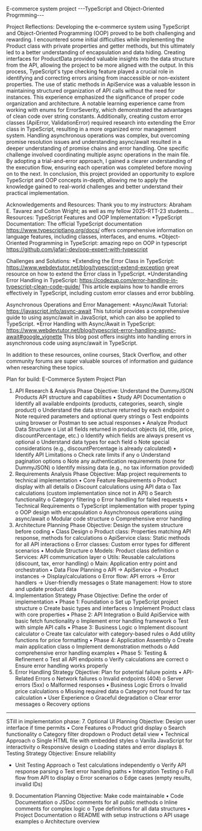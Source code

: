 E-commerce system project ---TypeScript and Object-Oriented Progrmming---

Project Reflections:
Developing the e-commerce system using TypeScript and Object-Oriented Programming (OOP) proved to be both challenging and rewarding. I encountered some initial difficulties while implementing the Product class with private properties and getter methods, but this ultimately led to a better understanding of encapsulation and data hiding.
Creating interfaces for ProductData provided valuable insights into the data structure from the API, allowing the project to be more aligned with the output. In this process, TypeScript's type checking feature played a crucial role in identifying and correcting errors arising from inaccessible or non-existent properties.
The use of static methods in ApiService was a valuable lesson in maintaining structured organization of API calls without the need for instances. This experience emphasized the significance of proper code organization and architecture.
A notable learning experience came from working with enums for ErrorSeverity, which demonstrated the advantages of clean code over string constants. Additionally, creating custom error classes (ApiError, ValidationError) required research into extending the Error class in TypeScript, resulting in a more organized error management system.
Handling asynchronous operations was complex, but overcoming promise resolution issues and understanding async/await resulted in a deeper understanding of promise chains and error handling.
One specific challenge involved coordinating multiple async operations in the main file. By adopting a trial-and-error approach, I gained a clearer understanding of the execution flow, ensuring each operation was completed before moving on to the next.
In conclusion, this project provided an opportunity to explore TypeScript and OOP concepts in-depth, allowing me to apply the knowledge gained to real-world challenges and better understand their practical implementation.

Acknowledgements and Resources:
Thank you to my instructors: Abraham E. Tavarez and Colton Wright; as well as my fellow 2025-RTT-23 students...
Resources:
TypeScript Features and OOP Implementation:
*TypeScript Documentation: The official TypeScript documentation https://www.typescriptlang.org/docs/ offers comprehensive information on language features, including classes, interfaces, and enums.
*Object-Oriented Programming in TypeScript: amazing repo on OOP in typescript https://github.com/jafari-dev/oop-expert-with-typescript

Challenges and Solutions:
*Extending the Error Class in TypeScript: https://www.webdevtutor.net/blog/typescript-extend-exception great resource on how to extend the Error class in TypeScript.
*Understanding Error Handling in TypeScript: https://codezup.com/error-handling-in-typescript-clean-code-guide/ This article explains how to handle errors effectively in TypeScript, including custom error classes and error bubbling.

Asynchronous Operations and Error Management:
*Async/Await Tutorial: https://javascript.info/async-await This tutorial provides a comprehensive guide to using async/await in JavaScript, which can also be applied to TypeScript.
*Error Handling with Async/Await in TypeScript: https://www.webdevtutor.net/blog/typescript-error-handling-async-await#google_vignette This blog post offers insights into handling errors in asynchronous code using async/await in TypeScript.

In addition to these resources, online courses, Stack Overflow, and other community forums are super valuable sources of information and guidance when researching these topics.

Plan for build:
E-Commerce System Project Plan
1. API Research & Analysis Phase
   Objective: Understand the DummyJSON Products API structure and capabilities
   •	Study API Documentation 
   o	Identify all available endpoints (products, categories, search, single product)
   o	Understand the data structure returned by each endpoint
   o	Note required parameters and optional query strings
   o	Test endpoints using browser or Postman to see actual responses
•	Analyze Product Data Structure 
  o	List all fields returned in product objects (id, title, price, discountPercentage, etc.)
  o	Identify which fields are always present vs optional
  o	Understand data types for each field
  o	Note special considerations (e.g., discountPercentage is already calculated)
•	Identify API Limitations 
 o	Check rate limits if any
 o	Understand pagination options
 o	Note any authentication requirements (none for DummyJSON)
 o	Identify missing data (e.g., no tax information provided)
2. Requirements Analysis Phase
 Objective: Map project requirements to technical implementation
 •	Core Feature Requirements 
 o	Product display with all details
 o	Discount calculations using API data
 o	Tax calculations (custom implementation since not in API)
 o	Search functionality
 o	Category filtering
 o	Error handling for failed requests
•	Technical Requirements 
 o	TypeScript implementation with proper typing
 o	OOP design with encapsulation
 o	Asynchronous operations using async/await
 o	Modular code structure
 o	Comprehensive error handling
3. Architecture Planning Phase
 Objective: Design the system structure before coding
•	Class Design 
 o	Product class: Properties matching API response, methods for calculations
 o	ApiService class: Static methods for all API interactions
 o	Error classes: Custom error types for different scenarios
•	Module Structure 
 o	Models: Product class definition
 o	Services: API communication layer
 o	Utils: Reusable calculations (discount, tax, error handling)
 o	Main: Application entry point and orchestration
•	Data Flow Planning 
 o	API → ApiService → Product instances → Display/calculations
 o	Error flow: API errors → Error handlers → User-friendly messages
 o	State management: How to store and update product data
4. Implementation Strategy Phase
 Objective: Define the order of implementation
•	Phase 1: Foundation 
 o	Set up TypeScript project structure
 o	Create basic types and interfaces
 o	Implement Product class with core properties
•	Phase 2: API Integration 
 o	Build ApiService with basic fetch functionality
 o	Implement error handling framework
 o	Test with simple API calls
•	Phase 3: Business Logic 
 o	Implement discount calculator
 o	Create tax calculator with category-based rules
 o	Add utility functions for price formatting
•	Phase 4: Application Assembly 
 o	Create main application class
 o	Implement demonstration methods
 o	Add comprehensive error handling examples
•	Phase 5: Testing & Refinement 
 o	Test all API endpoints
 o	Verify calculations are correct
 o	Ensure error handling works properly
5. Error Handling Strategy
 Objective: Plan for potential failure points
•	API-Related Errors 
 o	Network failures
 o	Invalid endpoints (404)
 o	Server errors (5xx)
 o	Malformed responses
 •	Business Logic Errors 
 o	Invalid price calculations
 o	Missing required data
 o	Category not found for tax calculation
•	User Experience 
  o	Graceful degradation
  o	Clear error messages
  o	Recovery options
--------------------
STill in implementation phase:
7. Optional UI Planning
 Objective: Design user interface if time permits
•	Core Features 
 o	Product grid display
 o	Search functionality
 o	Category filter dropdown
o	Product detail view
 •	Technical Approach 
 o	Single HTML file with embedded styles
 o	Vanilla JavaScript for interactivity
 o	Responsive design
 o	Loading states and error displays
8. Testing Strategy
 Objective: Ensure reliability
 *	Unit Testing Approach 
 o	Test calculations independently
 o	Verify API response parsing
 o	Test error handling paths
•	Integration Testing 
 o	Full flow from API to display
 o	Error scenarios
 o	Edge cases (empty results, invalid IDs)
9. Documentation Planning
 Objective: Make code maintainable
•	Code Documentation 
 o	JSDoc comments for all public methods
 o	Inline comments for complex logic
 o	Type definitions for all data structures
•	Project Documentation 
 o	README with setup instructions
 o	API usage examples
 o	Architecture overview



